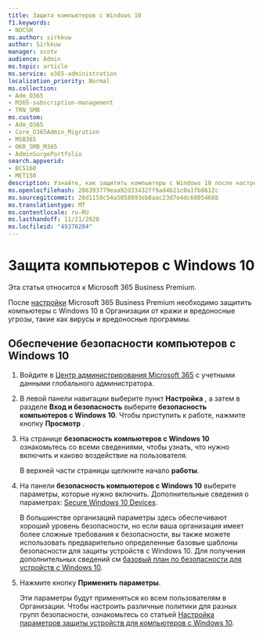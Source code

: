 ```yaml
---
title: Защита компьютеров с Windows 10
f1.keywords:
- NOCSH
ms.author: sirkkuw
author: Sirkkuw
manager: scotv
audience: Admin
ms.topic: article
ms.service: o365-administration
localization_priority: Normal
ms.collection:
- Adm_O365
- M365-subscription-management
- TRN_SMB
ms.custom:
- Adm_O365
- Core_O365Admin_Migration
- MSB365
- OKR_SMB_M365
- AdminSurgePortfolio
search.appverid:
- BCS160
- MET150
description: Узнайте, как защитить компьютеры с Windows 10 после настройки Microsoft 365 Business Premium.
ms.openlocfilehash: 286393779eaa92d33432ff9ad4b21c0a1fb8612c
ms.sourcegitcommit: 20d1158c54a5058093eb8aac23d7e4dc68054688
ms.translationtype: MT
ms.contentlocale: ru-RU
ms.lasthandoff: 11/21/2020
ms.locfileid: "49376284"
---
```

# <a name="secure-windows-10-computers"></a>Защита компьютеров с Windows 10

Эта статья относится к Microsoft 365 Business Premium.

После [настройки](set-up.md) Microsoft 365 Business Premium необходимо защитить компьютеры с Windows 10 в Организации от кражи и вредоносные угрозы, такие как вирусы и вредоносные программы.

## <a name="to-secure-your-windows-10-computers"></a>Обеспечение безопасности компьютеров с Windows 10

1. Войдите в [Центр администрирования Microsoft 365](https://admin.microsoft.com) с учетными данными глобального администратора. 
2. В левой панели навигации выберите пункт **Настройка** , а затем в разделе **Вход и безопасность** выберите **безопасность компьютеров с Windows 10**. Чтобы приступить к работе, нажмите кнопку **Просмотр** .
3. На странице **безопасность компьютеров с Windows 10** ознакомьтесь со всеми сведениями, чтобы узнать, что нужно включить и каково воздействие на пользователя.

    В верхней части страницы щелкните начало **работы**.

4. На панели **безопасность компьютеров с Windows 10** выберите параметры, которые нужно включить. Дополнительные сведения о параметрах: [Secure Windows 10 Devices](secure-windows-10-devices.md). 
    
    В большинстве организаций параметры здесь обеспечивают хороший уровень безопасности, но если ваша организация имеет более сложные требования к безопасности, вы также можете использовать предварительно определенные базовые шаблоны безопасности для защиты устройств с Windows 10. Для получения дополнительных сведений см [базовый план по безопасности для устройств с Windows 10](https://docs.microsoft.com/mem/intune/protect/security-baselines).   

1. Нажмите кнопку **Применить параметры**.

    Эти параметры будут применяться ко всем пользователям в Организации. Чтобы настроить различные политики для разных групп безопасности, ознакомьтесь со статьей [Настройка параметров защиты устройств для компьютеров с Windows 10](protection-settings-for-windows-10-pcs.md).